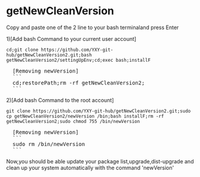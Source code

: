 # getNewCleanVersion

Copy and paste one of the 2 line to your bash terminaland press Enter

1)[Add bash Command to your current user account]
```
cd;git clone https://github.com/YXY-git-hub/getNewCleanVersion2.git;bash getNewCleanVersion2/settingUpEnv;cd;exec bash;installF
```
<pre>
  [Removing newVersion]
  ```
  cd;restorePath;rm -rf getNewCleanVersion2;
  ```
</pre>
2)[Add bash Command to the root account]
```
git clone https://github.com/YXY-git-hub/getNewCleanVersion2.git;sudo cp getNewCleanVersion2/newVersion /bin;bash installF;rm -rf getNewCleanVersion2;sudo chmod 755 /bin/newVersion
```
<pre>
  [Removing newVersion]
  ```
  sudo rm /bin/newVersion
  ```
</pre>
Now,you should be able update your package list,upgrade,dist-upgrade and clean up your system automatically with the command 'newVersion'
</pre>
